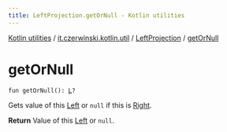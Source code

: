 ```yaml
---
title: LeftProjection.getOrNull - Kotlin utilities
---
```


[Kotlin utilities](../../index.html) / [it.czerwinski.kotlin.util](../index.html) / [LeftProjection](index.html) / [getOrNull](./get-or-null.html)

# getOrNull

`fun getOrNull(): `[`L`](index.html#L)`?`

Gets value of this [Left](../-left/index.html) or `null` if this is [Right](../-right/index.html).

**Return**
Value of this [Left](../-left/index.html) or `null`.

